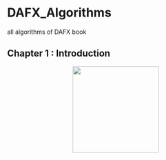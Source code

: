 # DAFX_Algorithms
all algorithms of DAFX book

## Chapter 1 : Introduction

<p align="center"><img src="images/M18.png" width="200" /></p>
